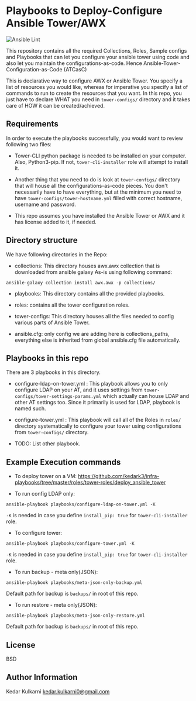 # Playbooks to Deploy-Configure Ansible Tower/AWX
![Ansible Lint](https://github.com/kedark3/ATCasC/workflows/Ansible%20Lint/badge.svg)

This repository contains all the required Collections, Roles, Sample configs and Playbooks that can let you configure your ansible tower using code and also let you maintain the configurations-as-code. Hence Ansible-Tower-Configuration-as-Code (ATCasC)

This is declarative way to configure AWX or Ansible Tower. You specify a list of resources you would like, whereas for imperative you specify a list of commands to run to create the resources that you want. In this repo, you just have to declare WHAT you need in `tower-configs/` directory and it takes care of HOW it can be created/achieved.

Requirements
------------
In order to execute the playbooks successfully, you would want to review following two files:

* Tower-CLI python package is needed to be installed on your computer. Also, Python3-pip. If not, `tower-cli-installer` role will attempt to install it.

* Another thing that you need to do is look at `tower-configs/` directory that will house all the configurations-as-code pieces. You don't necessarily have to have everything, but at the minimum you need to have `tower-configs/tower-hostname.yml` filled with correct hostname, username and password.

* This repo assumes you have installed the Ansible Tower or AWX and it has license added to it, if needed.

Directory structure
-------------------

We have following directories in the Repo:

* collections: This directory houses awx.awx collection that is downloaded from ansible galaxy As-is using following command:
```
ansible-galaxy collection install awx.awx -p collections/
```

* playbooks: This directory contains all the provided playbooks.

* roles: contains all the tower configuration roles.

* tower-configs: This directory houses all the files needed to config various parts of Ansible Tower.

* ansible.cfg: only config we are adding here is collections_paths, everything else is inherited from global ansible.cfg file automatically.

Playbooks in this repo
----------------------
There are 3 playbooks in this directory.
* configure-ldap-on-tower.yml : This playbook allows you to only configure LDAP on your AT, and it uses settings from `tower-configs/tower-settings-params.yml` which actually can house LDAP and other AT settings too. Since it primarily is used for LDAP, playbook is named such.

* configure-tower.yml : This playbook will call all of the Roles in `roles/` directory systematically to configure your tower using configurations from `tower-configs/` directory.

* TODO: List other playbook.



Example Execution commands
---------------------------

* To deploy tower on a VM: https://github.com/kedark3/infra-playbooks/tree/master/roles/tower-roles/deploy_ansible_tower

* To run config LDAP only:
```
ansible-playbook playbooks/configure-ldap-on-tower.yml -K
```
`-K` is needed in case you define `install_pip: true` for `tower-cli-installer` role.

* To configure tower:
```
ansible-playbook playbooks/configure-tower.yml -K
```
`-K` is needed in case you define `install_pip: true` for `tower-cli-installer` role.

* To run backup - meta only(JSON):
```
ansible-playbook playbooks/meta-json-only-backup.yml
```
Default path for backup is `backups/` in root of this repo.

* To run restore - meta only(JSON):
```
ansible-playbook playbooks/meta-json-only-restore.yml
```
Default path for backup is `backups/` in root of this repo.

License
-------

BSD

Author Information
------------------

Kedar Kulkarni <kedar.kulkarni0@gmail.com>
